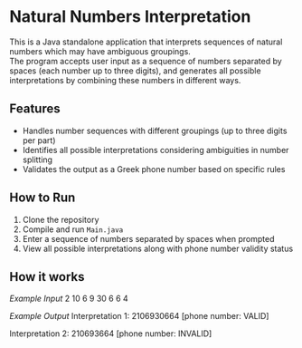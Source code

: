 # Natural Numbers Interpretation

This is a Java standalone application that interprets sequences of natural numbers which may have ambiguous groupings.  
The program accepts user input as a sequence of numbers separated by spaces (each number up to three digits), and generates all possible interpretations by combining these numbers in different ways.

## Features

- Handles number sequences with different groupings (up to three digits per part)  
- Identifies all possible interpretations considering ambiguities in number splitting  
- Validates the output as a Greek phone number based on specific rules  

## How to Run

1. Clone the repository  
2. Compile and run `Main.java`  
3. Enter a sequence of numbers separated by spaces when prompted  
4. View all possible interpretations along with phone number validity status  

## How it works
*Example Input*
2 10 6 9 30 6 6 4

*Example Output*
Interpretation 1: 2106930664 [phone number: VALID]

Interpretation 2: 210693664 [phone number: INVALID]
